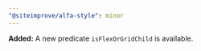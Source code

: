 ```yaml
---
"@siteimprove/alfa-style": minor
---
```


**Added:** A new predicate `isFlexOrGridChild` is available.
